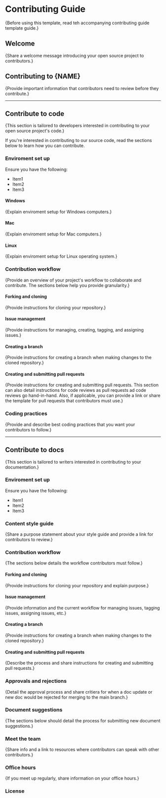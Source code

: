 # Contributing Guide

{Before using this template, read teh accompanying contributing guide template guide.}

## Welcome

{Share a welcome message introducing your open source project to contributors.}

## Contributing to {NAME}

{Provide important information that contributors need to review before they contribute.}

---

## Contribute to code

{This section is tailored to developers interested in contributing to your open source project's code.}

If you're interested in contributing to our source code, read the sections below to learn how you can contribute.

### Enviroment set up

Ensure you have the following:

- Item1
- Item2
- Item3

#### Windows

{Explain enviroment setup for Windows computers.}

#### Mac

{Explain enviroment setup for Mac computers.}

#### Linux

{Explain enviroment setup for Linux operating system.}

### Contribution workflow

{Provide an overview of your project's workflow to collaborate and contribute. The sections below help you provide granularity.}

#### Forking and cloning

{Provide instructions for cloning your repository.}

#### Issue management

{Provide instructions for managing, creating, tagging, and assigning issues.}

#### Creating a branch

{Provide instructions for creating a branch when making changes to the cloned repository.}

#### Creating and submitting pull requests

{Provide instructions for creating and submitting pull requests. This section can also detail instructions for code reviews as pull requests ad code reviews go hand-in-hand. Also, if applicable, you can provide a link or share the template for pull requests that contributors must use.}

### Coding practices

{Provide and describe best coding practices that you want your contributors to follow.}

---

## Contribute to docs

{This section is tailored to writers interested in contributing to your documentation.}

### Enviroment set up

Ensure you have the following:

- Item1
- Item2
- Item3

### Content style guide

{Share a purpose statement about your style guide and provide a link for contributors to review.}

### Contribution workflow

{The sections below details the workflow contributors must follow.}

#### Forking and cloning

{Provide instructions for cloning your repository and explain purpose.}

#### Issue management

{Provide information and the current workflow for managing issues, tagging issues, assigning issues, etc.}

#### Creating a branch

{Provide instructions for creating a branch when making changes to the cloned repository.}

#### Creating and submitting pull requests

{Describe the process and share instructions for creating and submitting pull requests.}

### Approvals and rejections

{Detail the approval process and share critiera for when a doc update or new doc would be rejected for merging to the main branch.}

### Document suggestions

{The sections below should detail the process for submitting new document suggestions.}

### Meet the team

{Share info and a link to resources where contributors can speak with other contributors.}

### Office hours

{If you meet up regularly, share information on your office hours.}

### License
